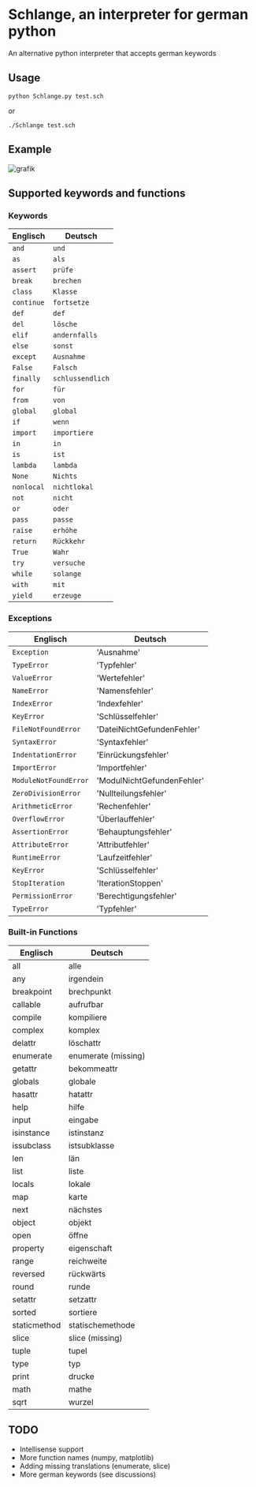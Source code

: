 # Schlange, an interpreter for german python
An alternative python interpreter that accepts german keywords
## Usage
    python Schlange.py test.sch
or

    ./Schlange test.sch
    
## Example
![grafik](https://github.com/actopozipc/German-Python-Interpreter/assets/48481041/93bd66c2-1b2d-477d-8943-dc95d7ecc92f)

## Supported keywords and functions
### Keywords

| Englisch     | Deutsch      |
| ------------ | ------------ |
| `and`        | `und`        |
| `as`         | `als`        |
| `assert`     | `prüfe`     |
| `break`      | `brechen`    |
| `class`      | `Klasse`     |
| `continue`   | `fortsetze` |
| `def`        | `def`  |
| `del`        | `lösche`     |
| `elif`       | `andernfalls`  |
| `else`       | `sonst`      |
| `except`     | `Ausnahme`|
| `False`      | `Falsch`     |
| `finally`    | `schlussendlich`|
| `for`        | `für`        |
| `from`       | `von`        |
| `global`     | `global`     |
| `if`         | `wenn`       |
| `import`     | `importiere` |
| `in`         | `in`         |
| `is`         | `ist`        |
| `lambda`     | `lambda`     |
| `None`       | `Nichts`      |
| `nonlocal`   | `nichtlokal` |
| `not`        | `nicht`      |
| `or`         | `oder`       |
| `pass`       | `passe`|
| `raise`      | `erhöhe`     |
| `return`     | `Rückkehr`   |
| `True`       | `Wahr`       |
| `try`        | `versuche`   |
| `while`      | `solange`    |
| `with`       | `mit`        |
| `yield`      | `erzeuge`     |

### Exceptions
| Englisch | Deutsch |
| --- | --- |
| `Exception` | 'Ausnahme' |
| `TypeError` | 'Typfehler' |
| `ValueError` | 'Wertefehler' |
| `NameError` | 'Namensfehler' |
| `IndexError` | 'Indexfehler' |
| `KeyError` | 'Schlüsselfehler' |
| `FileNotFoundError` | 'DateiNichtGefundenFehler' |
| `SyntaxError` | 'Syntaxfehler' |
| `IndentationError` | 'Einrückungsfehler' |
| `ImportError` | 'Importfehler' |
| `ModuleNotFoundError` | 'ModulNichtGefundenFehler' |
| `ZeroDivisionError` | 'Nullteilungsfehler' |
| `ArithmeticError` | 'Rechenfehler' |
| `OverflowError` | 'Überlauffehler' |
| `AssertionError` | 'Behauptungsfehler' |
| `AttributeError` | 'Attributfehler' |
| `RuntimeError` | 'Laufzeitfehler' |
| `KeyError` | 'Schlüsselfehler' |
| `StopIteration` | 'IterationStoppen' |
| `PermissionError` | 'Berechtigungsfehler' |
| `TypeError` | 'Typfehler' |
### Built-in Functions
| Englisch      | Deutsch      |
|--------------|--------------|
| all          | alle         |
| any          | irgendein    |
| breakpoint   | brechpunkt   |
| callable     | aufrufbar    |
| compile      | kompiliere   |
| complex      | komplex      |
| delattr      | löschattr    |
| enumerate    | enumerate (missing)   |
| getattr      | bekommeattr  |
| globals      | globale      |
| hasattr      | hatattr      |
| help         | hilfe        |
| input        | eingabe      |
| isinstance   | istinstanz   |
| issubclass   | istsubklasse |
| len          | län          |
| list         | liste        |
| locals       | lokale       |
| map          | karte        |
| next         | nächstes     |
| object       | objekt       |
| open         | öffne        |
| property     | eigenschaft  |
| range        | reichweite   |
| reversed     | rückwärts    |
| round        | runde        |
| setattr      | setzattr     |
| sorted       | sortiere     |
| staticmethod | statischemethode |
| slice        | slice (missing)        |
| tuple        | tupel        |
| type         | typ          |
| print        | drucke       |
| math         | mathe        |
| sqrt         | wurzel       |



## TODO
* Intellisense support
* More function names (numpy, matplotlib)
* Adding missing translations (enumerate, slice)
* More german keywords (see discussions)
